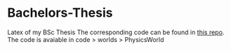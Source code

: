 # Bachelors-Thesis
Latex of my BSc Thesis
The corresponding code can be found in [this repo](https://github.com/JDatPNW/MABE).
The code is avaiable in code > worlds > PhysicsWorld
